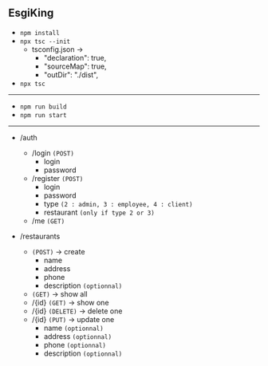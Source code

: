 ## EsgiKing

- `npm install`
- `npx tsc --init`
  - tsconfig.json →
    - "declaration": true,
    - "sourceMap": true,
    - "outDir": "./dist",
- `npx tsc`
---
- `npm run build`
- `npm run start`
---
- /auth
  - /login `(POST)`
    - login
    - password
  - /register `(POST)`
    - login
    - password
    - type `(2 : admin, 3 : employee, 4 : client)`
    - restaurant `(only if type 2 or 3)`
  - /me `(GET)`


- /restaurants
  - `(POST)` -> create
    - name
    - address
    - phone
    - description `(optionnal)`
  - `(GET)` -> show all
  - /{id} `(GET)` -> show one
  - /{id} `(DELETE)` -> delete one
  - /{id} `(PUT)` -> update one
    - name `(optionnal)`
    - address `(optionnal)`
    - phone `(optionnal)`
    - description `(optionnal)`